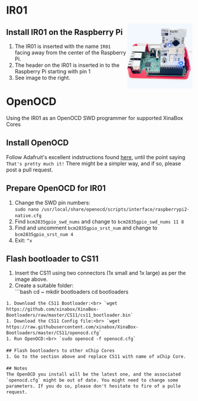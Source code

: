 # IR01
<img src="images/IR01.JPG" width="35%" height="auto" align="right">

## Install IR01 on the Raspberry Pi
1. The IR01 is inserted with the name `IR01` facing away from the center of the Raspberry Pi.
1. The header on the IR01 is inserted in to the Raspberry Pi starting with pin 1
1. See image to the right.

# OpenOCD
Using the IR01 as an OpenOCD SWD programmer for supported XinaBox Cores

## Install OpenOCD
Follow Adafruit's excellent indstructions found [here](https://learn.adafruit.com/programming-microcontrollers-using-openocd-on-raspberry-pi?view=all), until the point saying `That's pretty much it!`
There might be a simpler way, and if so, please post a pull request.

## Prepare OpenOCD for IR01
1. Change the SWD pin numbers:<br> `sudo nano /usr/local/share/openocd/scripts/interface/raspberrypi2-native.cfg`
1. Find `bcm2835gpio_swd_nums` and change to `bcm2835gpio_swd_nums 11 8`
1. Find and uncomment `bcm2835gpio_srst_num` and change to `bcm2835gpio_srst_num 4`
1. Exit: `^x`

## Flash bootloader to CS11
1. Insert the CS11 using two connectors (1x small and 1x large) as per the image above.
1. Create a suitable folder:<br> ```bash
cd ~
mkdir bootloaders
cd bootloaders
```
1. Download the CS11 Bootloader:<br> `wget https://github.com/xinabox/XinaBox-Bootloaders/raw/master/CS11/cs11_bootloader.bin` 
1. Download the CS11 Config file:<br> `wget https://raw.githubusercontent.com/xinabox/XinaBox-Bootloaders/master/CS11/openocd.cfg`
1. Run OpenOCD:<br> `sudo openocd -f openocd.cfg`

## Flash bootloaders to other xChip Cores
1. Go to the section above and replace CS11 with name of xChip Core.

## Notes
The OpenOCD you install will be the latest one, and the associated `openocd.cfg` might be out of date. You might need to change some parameters. If you do so, please don't hesitate to fire of a pulle request.
